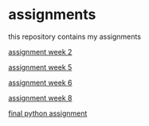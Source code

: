 # assignments
this repository contains my assignments

[assignment week 2](https://github.com/EvelinevanHouwelingen/assignments/blob/master/Assignment_week_2%20(5).ipynb)

[assignment week 5](https://github.com/EvelinevanHouwelingen/assignments/blob/master/Assignment_week_5.ipynb)

[assignment week 6](https://github.com/EvelinevanHouwelingen/assignments/blob/master/assignment4.ipynb)

[assignment week 8](https://github.com/EvelinevanHouwelingen/assignments/blob/master/assignment5.ipynb)

[final python assignment](https://github.com/EvelinevanHouwelingen/assignments/blob/master/Final_Assignment_Python_1_students.ipynb)
